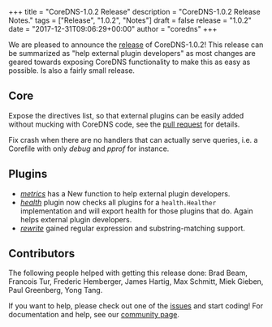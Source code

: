 +++
title = "CoreDNS-1.0.2 Release"
description = "CoreDNS-1.0.2 Release Notes."
tags = ["Release", "1.0.2", "Notes"]
draft = false
release = "1.0.2"
date = "2017-12-31T09:06:29+00:00"
author = "coredns"
+++

We are pleased to announce the [release](https://github.com/coredns/coredns/releases/tag/v1.0.2) of CoreDNS-1.0.2!
This release can be summarized as "help external plugin developers" as most changes are geared
towards exposing CoreDNS functionality to make this as easy as possible. Is also a fairly small
release.

## Core

Expose the directives list, so that external plugins can be easily added without mucking with
CoreDNS code, see the [pull request](https://github.com/coredns/coredns/pull/1315) for details.

Fix crash when there are no handlers that can actually serve queries, i.e. a Corefile with only
*debug* and *pprof* for instance.

## Plugins

* [*metrics*](/plugins/metrics) has a New function to help external plugin developers.
* [*health*](/plugins/health) plugin now checks all plugins for a `health.Healther` implementation and will export health for those plugins that do. Again helps external plugin developers.
* [*rewrite*](/plugins/rewrite) gained regular expression and substring-matching support.

## Contributors

The following people helped with getting this release done:
Brad Beam,
Francois Tur,
Frederic Hemberger,
James Hartig,
Max Schmitt,
Miek Gieben,
Paul Greenberg,
Yong Tang.

If you want to help, please check out one of the
[issues](https://github.com/coredns/coredns/issues/) and start coding! For documentation and help,
see our [community page](https://coredns.io/community/).
